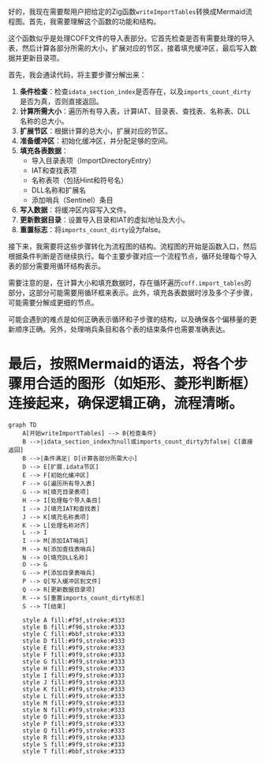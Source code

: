 好的，我现在需要帮用户把给定的Zig函数`writeImportTables`转换成Mermaid流程图。首先，我需要理解这个函数的功能和结构。

这个函数似乎是处理COFF文件的导入表部分。它首先检查是否有需要处理的导入表，然后计算各部分所需的大小，扩展对应的节区，接着填充缓冲区，最后写入数据并更新目录项。

首先，我会通读代码，将主要步骤分解出来：

1. **条件检查**：检查`idata_section_index`是否存在，以及`imports_count_dirty`是否为真，否则直接返回。
2. **计算所需大小**：遍历所有导入表，计算IAT、目录表、查找表、名称表、DLL名称的总大小。
3. **扩展节区**：根据计算的总大小，扩展对应的节区。
4. **准备缓冲区**：初始化缓冲区，并分配足够的空间。
5. **填充各表数据**：
   - 导入目录表项（ImportDirectoryEntry）
   - IAT和查找表项
   - 名称表项（包括Hint和符号名）
   - DLL名称和扩展名
   - 添加哨兵（Sentinel）条目
6. **写入数据**：将缓冲区内容写入文件。
7. **更新数据目录**：设置导入目录和IAT的虚拟地址及大小。
8. **重置标志**：将`imports_count_dirty`设为false。

接下来，我需要将这些步骤转化为流程图的结构。流程图的开始是函数入口，然后根据条件判断是否继续执行。每个主要步骤对应一个流程节点，循环处理每个导入表的部分需要用循环结构表示。

需要注意的是，在计算大小和填充数据时，存在循环遍历`coff.import_tables`的部分，这部分可能需要用循环框来表示。此外，填充各表数据时涉及多个子步骤，可能需要分解成更细的节点。

可能会遇到的难点是如何正确表示循环和子步骤的结构，以及确保各个偏移量的更新顺序正确。另外，处理哨兵条目和各个表的结束条件也需要准确表达。

最后，按照Mermaid的语法，将各个步骤用合适的图形（如矩形、菱形判断框）连接起来，确保逻辑正确，流程清晰。
================================================
```mermaid
graph TD
    A[开始writeImportTables] --> B{检查条件}
    B -->|idata_section_index为null或imports_count_dirty为false| C[直接返回]
    B -->|条件满足| D[计算各部分所需大小]
    D --> E[扩展.idata节区]
    E --> F[初始化缓冲区]
    F --> G[遍历所有导入表]
    G --> H[填充目录表项]
    H --> I[处理每个导入条目]
    I --> J[填充IAT和查找表]
    J --> K[填充名称表项]
    K --> L[处理名称对齐]
    L --> I
    I --> M[添加IAT哨兵]
    M --> N[添加查找表哨兵]
    N --> O[填充DLL名称]
    O --> G
    G --> P[添加目录表哨兵]
    P --> Q[写入缓冲区到文件]
    Q --> R[更新数据目录项]
    R --> S[重置imports_count_dirty标志]
    S --> T[结束]

    style A fill:#f9f,stroke:#333
    style B fill:#f96,stroke:#333
    style C fill:#bbf,stroke:#333
    style D fill:#9f9,stroke:#333
    style E fill:#9f9,stroke:#333
    style F fill:#9f9,stroke:#333
    style G fill:#9f9,stroke:#333
    style H fill:#9f9,stroke:#333
    style I fill:#9f9,stroke:#333
    style J fill:#9f9,stroke:#333
    style K fill:#9f9,stroke:#333
    style L fill:#9f9,stroke:#333
    style M fill:#9f9,stroke:#333
    style N fill:#9f9,stroke:#333
    style O fill:#9f9,stroke:#333
    style P fill:#9f9,stroke:#333
    style Q fill:#9f9,stroke:#333
    style R fill:#9f9,stroke:#333
    style S fill:#9f9,stroke:#333
    style T fill:#bbf,stroke:#333
```